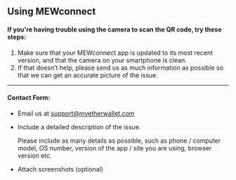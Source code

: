 ## Using MEWconnect

#### If you're having trouble using the camera to scan the QR code, try these steps:

1. Make sure that your MEWconnect app is updated to its most recent version, and that the camera on your smartphone is clean.
2. If that doesn’t help, please send us as much information as possible so that we can get an accurate picture of the issue.

---

#### Contact Form:

- Email us at support@myetherwallet.com

- <p>Include a detailed description of the issue.</p>
  <note>Please include as many details as possible, such as phone / computer model, OS number, version of the app / site you are using, browser version etc.</note>

- Attach screenshots (optional)
